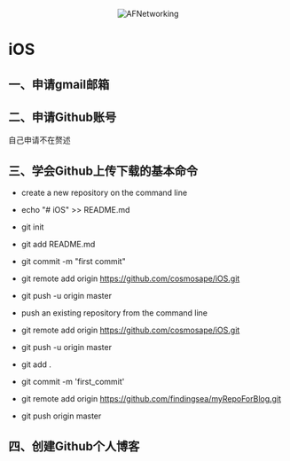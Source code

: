 <p align="center" >
<img src="http://img03.deviantart.net/0193/i/2008/357/b/5/snowflakes_by_islandtime.jpg" alt="AFNetworking" title="AFNetworking">
</p>

# iOS


##  一、申请gmail邮箱



##  二、申请Github账号

  自己申请不在赘述


##  三、学会Github上传下载的基本命令

- create a new repository on the command line

- echo "# iOS" >> README.md
- git init
- git add README.md
- git commit -m "first commit"
- git remote add origin https://github.com/cosmosape/iOS.git
- git push -u origin master
- push an existing repository from the command line
- git remote add origin https://github.com/cosmosape/iOS.git
- git push -u origin master


- git add .
- git commit -m 'first_commit'
- git remote add origin https://github.com/findingsea/myRepoForBlog.git
- git push origin master


##  四、创建Github个人博客


